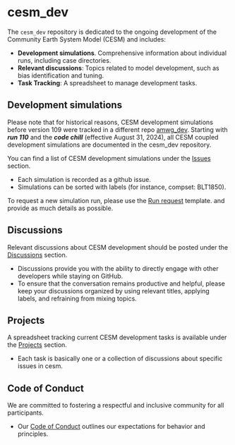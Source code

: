 # cesm_dev
The `cesm_dev` repository is dedicated to the ongoing development of the Community Earth System Model (CESM) and includes:
- **Development simulations**. Comprehensive information about individual runs, including case directories.
- **Relevant discussions**: Topics related to model development, such as bias identification and tuning.
- **Task Tracking**: A spreadsheet to manage development tasks.

## Development simulations
Please note that for historical reasons, CESM development simulations before version 109 were tracked in a different repo [amwg_dev](https://github.com/NCAR/amwg_dev/). Starting with ***run 110*** and the ***code chill*** (effective August 31, 2024), all CESM coupled development simulations are documented in the cesm_dev repository.

You can find a list of CESM development simulations under the [Issues](https://github.com/NCAR/amwg_dev/issues) section. 
  - Each simulation is recorded as a github issue. 
  - Simulations can be sorted with labels (for instance, compset: BLT1850). 

To request a new simulation run, please use the [Run request](https://github.com/NCAR/amwg_dev/issues/new/choose) template. and provide as much details as possible. 

## Discussions 
Relevant discussions about CESM development should be posted under the [Discussions](https://github.com/NCAR/cesm_dev/discussions) section.
  
  - Discussions provide you with the ability to directly engage with other developers while staying on GitHub.
  - To ensure that the conversation remains productive and helpful, please keep your discussions organized by using relevant titles, applying labels, and refraining from mixing topics.

## Projects
A spreadsheet tracking current CESM development tasks is available under the [Projects](https://github.com/NCAR/cesm_dev/projects) section.
  
  - Each task is basically one or a collection of discussions about specific issues in cesm.

## Code of Conduct
We are committed to fostering a respectful and inclusive community for all participants.
- Our [Code of Conduct](https://github.com/NCAR/cesm_dev/blob/main/CODE_OF_CONDUCT.md) outlines our expectations for behavior and principles.
